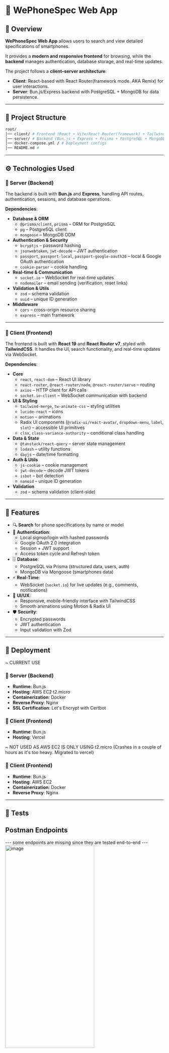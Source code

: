 # 📱 WePhoneSpec Web App

## 📖 Overview
**WePhoneSpec Web App** allows users to search and view detailed specifications of smartphones.  

It provides a **modern and responsive frontend** for browsing, while the **backend** manages authentication, database storage, and real-time updates.

The project follows a **client–server architecture**:
- **Client**: React-based with React Router(framework mode. AKA Remix) for user interactions.
- **Server**: Bun.js/Express backend with PostgreSQL + MongoDB for data persistence.

---

## 📂 Project Structure
```bash
root/
│── client/ # Frontend (React + Vite/React Router(framework) + TailwindCSS)
│── server/ # Backend (Bun.js + Express + Prisma + PostgreSQL + MongoDB + Mongoose)
│── docker-compose.yml / # Deployment configs
│── README.md # 
```
---

## ⚙️ Technologies Used

### 🔹 Server (Backend)
The backend is built with **Bun.js** and **Express**, handling API routes, authentication, sessions, and database operations.

**Dependencies**:
- **Database & ORM**
  - `@prisma/client`, `prisma` – ORM for PostgreSQL
  - `pg` – PostgreSQL client
  - `mongoose` – MongoDB ODM
- **Authentication & Security**
  - `bcryptjs` – password hashing
  - `jsonwebtoken`, `jwt-decode` – JWT authentication
  - `passport`, `passport-local`, `passport-google-oauth20` – local & Google OAuth authentication
  - `cookie-parser` – cookie handling
- **Real-time & Communication**
  - `socket.io` – WebSocket for real-time updates
  - `nodemailer` – email sending (verification, reset links)
- **Validation & Utils**
  - `zod` – schema validation
  - `uuid` – unique ID generation
- **Middleware**
  - `cors` – cross-origin resource sharing
  - `express` – main framework

---

### 🔹 Client (Frontend)
The frontend is built with **React 19** and **React Router v7**, styled with **TailwindCSS**. It handles the UI, search functionality, and real-time updates via WebSocket.

**Dependencies**:
- **Core**
  - `react`, `react-dom` – React UI library
  - `react-router`, `@react-router/node`, `@react-router/serve` – routing
  - `axios` – HTTP client for API calls
  - `socket.io-client` – WebSocket communication with backend
- **UI & Styling**
  - `tailwind-merge`, `tw-animate-css` – styling utilities
  - `lucide-react` – icons
  - `motion` – animations
  - Radix UI components (`@radix-ui/react-avatar`, `dropdown-menu`, `label`, `slot`) – accessible UI primitives
  - `clsx`, `class-variance-authority` – conditional class handling
- **Data & State**
  - `@tanstack/react-query` – server state management
  - `lodash` – utility functions
  - `dayjs` – date/time formatting
- **Auth & Utils**
  - `js-cookie` – cookie management
  - `jwt-decode` – decode JWT tokens
  - `isbot` – bot detection
  - `nanoid` – unique ID generation
- **Validation**
  - `zod` – schema validation (client-side)

---

## 🔑 Features
- 🔍 **Search** for phone specifications by name or model  
- 🔐 **Authentication**:
  - Local signup/login with hashed passwords
  - Google OAuth 2.0 integration
  - Session + JWT support
  - Access token cycle and Refresh token
- 🗄️ **Database**:
  - PostgreSQL via Prisma (structured data, users, auth)
  - MongoDB via Mongoose (smartphones data)
- ⚡ **Real-Time**:
  - WebSocket (`socket.io`) for live updates (e.g., comments, notifications)
- 🎨 **UI/UX**:
  - Responsive, mobile-friendly interface with TailwindCSS
  - Smooth animations using Motion & Radix UI
- 🛡️ **Security**:
  - Encrypted passwords
  - JWT authentication
  - Input validation with Zod

---

## 🚀 Deployment

~ CURRENT USE
### 🔹 Server (Backend)
- **Runtime**: Bun.js
- **Hosting**: AWS EC2 t2.micro
- **Containerization**: Docker  
- **Reverse Proxy**: Nginx
- **SSL Certification**: Let's Encrypt with Certbot

### 🔹 Client (Frontend)
- **Runtime**: Bun.js
- **Hosting**: Vercel

~ NOT USED AS AWS EC2 IS ONLY USING t2.micro (Crashes in a couple of hours as it's too heavy. Migrated to vercel)
### 🔹 Client (Frontend)
- **Runtime**: Bun.js
- **Hosting**: AWS EC2 
- **Containerization**: Docker  
- **Reverse Proxy**: Nginx  

---

## 🧪 Tests

## Postman Endpoints
--- some endpoints are missing since they are tested end-to-end ---
<img width="283" height="644" alt="image" src="https://github.com/user-attachments/assets/1b2bf11d-cbec-4ef6-af4f-12f2c3d3a24e" />


